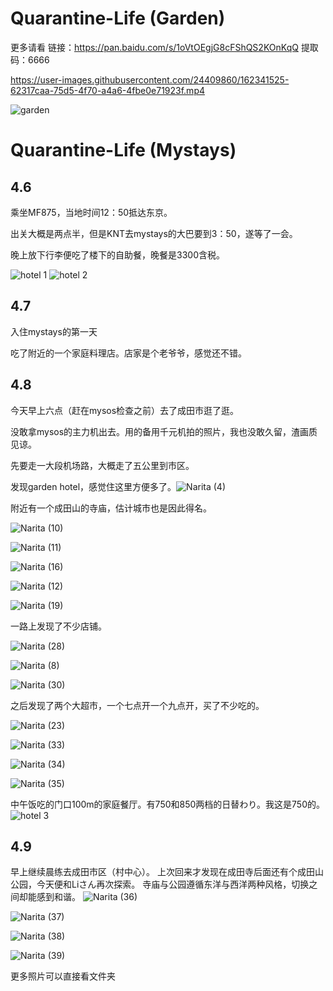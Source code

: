 # Quarantine-Life (Garden)

更多请看
链接：https://pan.baidu.com/s/1oVtOEgjG8cFShQS2KOnKqQ 
提取码：6666 

https://user-images.githubusercontent.com/24409860/162341525-62317caa-75d5-4f70-a4a6-4fbe0e71923f.mp4

![garden](https://github.com/AnranXu/Quarantine-Life/blob/main/garden/garden.jpg)

# Quarantine-Life (Mystays)

## 4.6

乘坐MF875，当地时间12：50抵达东京。

出关大概是两点半，但是KNT去mystays的大巴要到3：50，遂等了一会。

晚上放下行李便吃了楼下的自助餐，晚餐是3300含税。

![hotel 1](https://github.com/AnranXu/Quarantine-Life/blob/main/photos/hotel%20(1).jpg)
![hotel 2](https://github.com/AnranXu/Quarantine-Life/blob/main/photos/hotel%20(2).jpg)

## 4.7

入住mystays的第一天

吃了附近的一个家庭料理店。店家是个老爷爷，感觉还不错。

## 4.8

今天早上六点（赶在mysos检查之前）去了成田市逛了逛。

没敢拿mysos的主力机出去。用的备用千元机拍的照片，我也没敢久留，渣画质见谅。

先要走一大段机场路，大概走了五公里到市区。

发现garden hotel，感觉住这里方便多了。![Narita (4)](https://github.com/AnranXu/Quarantine-Life/blob/main/photos/Narita%20(4).jpg)

附近有一个成田山的寺庙，估计城市也是因此得名。

![Narita (10)](https://github.com/AnranXu/Quarantine-Life/blob/main/photos/Narita%20(10).jpg)

![Narita (11)](https://github.com/AnranXu/Quarantine-Life/blob/main/photos/Narita%20(11).jpg)

![Narita (16)](https://github.com/AnranXu/Quarantine-Life/blob/main/photos/Narita%20(16).jpg)

![Narita (12)](https://github.com/AnranXu/Quarantine-Life/blob/main/photos/Narita%20(12).jpg)

![Narita (19)](https://github.com/AnranXu/Quarantine-Life/blob/main/photos/Narita%20(19).jpg)

一路上发现了不少店铺。

![Narita (28)](https://github.com/AnranXu/Quarantine-Life/blob/main/photos/Narita%20(28).jpg)

![Narita (8)](https://github.com/AnranXu/Quarantine-Life/blob/main/photos/Narita%20(8).jpg)

![Narita (30)](https://github.com/AnranXu/Quarantine-Life/blob/main/photos/Narita%20(30).jpg)

之后发现了两个大超市，一个七点开一个九点开，买了不少吃的。

![Narita (23)](https://github.com/AnranXu/Quarantine-Life/blob/main/photos/Narita%20(23).jpg)

![Narita (33)](https://github.com/AnranXu/Quarantine-Life/blob/main/photos/Narita%20(33).jpg)

![Narita (34)](https://github.com/AnranXu/Quarantine-Life/blob/main/photos/Narita%20(34).jpg)

![Narita (35)](https://github.com/AnranXu/Quarantine-Life/blob/main/photos/Narita%20(35).jpg)

中午饭吃的门口100m的家庭餐厅。有750和850两档的日替わり。我这是750的。
![hotel 3](https://github.com/AnranXu/Quarantine-Life/blob/main/photos/hotel%20(3).jpg)

## 4.9
早上继续晨练去成田市区（村中心）。
上次回来才发现在成田寺后面还有个成田山公园，今天便和Liさん再次探索。
寺庙与公园遵循东洋与西洋两种风格，切换之间却能感到和谐。
![Narita (36)](https://github.com/AnranXu/Quarantine-Life/blob/main/photos/Narita%20(36).jpg)

![Narita (37)](https://github.com/AnranXu/Quarantine-Life/blob/main/photos/Narita%20(37).jpg)

![Narita (38)](https://github.com/AnranXu/Quarantine-Life/blob/main/photos/Narita%20(38).jpg)

![Narita (39)](https://github.com/AnranXu/Quarantine-Life/blob/main/photos/Narita%20(39).jpg)

更多照片可以直接看文件夹
